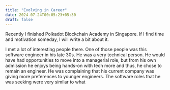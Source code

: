 ```yaml
---
title: "Evolving in Career"
date: 2024-07-24T00:05:23+05:30
draft: false
---
```


Recently I finished Polkadot Blockchain Academy in Singapore. If I find time and motivation someday, I will write a bit about it.

I met a lot of interesting people there. One of those people was this software engineer in his late 30s. He was a very technical person. He would have had opportunities to move into a managerial role, but from his own admission he enjoys being hands-on with tech more and thus, he chose to remain an engineer. He was complaining that his current company was giving more preferences to younger engineers. The software roles that he was seeking were very similar to what 
